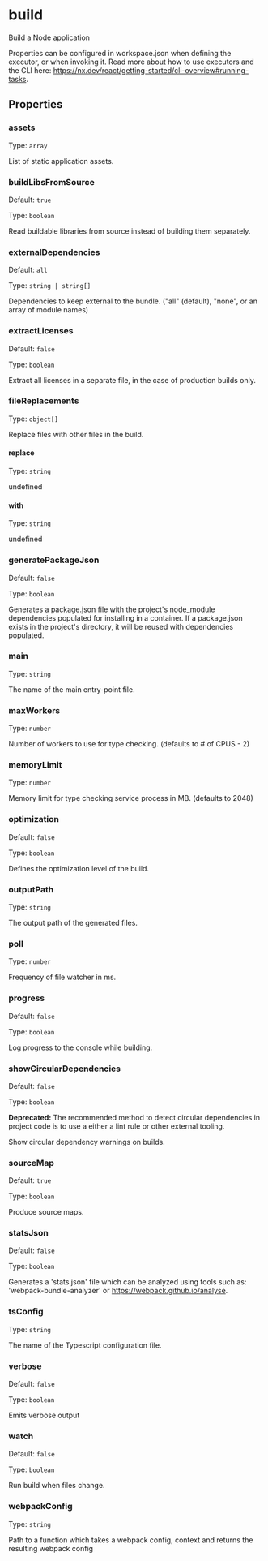 # build

Build a Node application

Properties can be configured in workspace.json when defining the executor, or when invoking it.
Read more about how to use executors and the CLI here: https://nx.dev/react/getting-started/cli-overview#running-tasks.

## Properties

### assets

Type: `array`

List of static application assets.

### buildLibsFromSource

Default: `true`

Type: `boolean`

Read buildable libraries from source instead of building them separately.

### externalDependencies

Default: `all`

Type: `string | string[] `

Dependencies to keep external to the bundle. ("all" (default), "none", or an array of module names)

### extractLicenses

Default: `false`

Type: `boolean`

Extract all licenses in a separate file, in the case of production builds only.

### fileReplacements

Type: `object[]`

Replace files with other files in the build.

#### replace

Type: `string`

undefined

#### with

Type: `string`

undefined

### generatePackageJson

Default: `false`

Type: `boolean`

Generates a package.json file with the project's node_module dependencies populated for installing in a container. If a package.json exists in the project's directory, it will be reused with dependencies populated.

### main

Type: `string`

The name of the main entry-point file.

### maxWorkers

Type: `number`

Number of workers to use for type checking. (defaults to # of CPUS - 2)

### memoryLimit

Type: `number`

Memory limit for type checking service process in MB. (defaults to 2048)

### optimization

Default: `false`

Type: `boolean`

Defines the optimization level of the build.

### outputPath

Type: `string`

The output path of the generated files.

### poll

Type: `number`

Frequency of file watcher in ms.

### progress

Default: `false`

Type: `boolean`

Log progress to the console while building.

### ~~showCircularDependencies~~

Default: `false`

Type: `boolean`

**Deprecated:** The recommended method to detect circular dependencies in project code is to use a either a lint rule or other external tooling.

Show circular dependency warnings on builds.

### sourceMap

Default: `true`

Type: `boolean`

Produce source maps.

### statsJson

Default: `false`

Type: `boolean`

Generates a 'stats.json' file which can be analyzed using tools such as: 'webpack-bundle-analyzer' or <https://webpack.github.io/analyse>.

### tsConfig

Type: `string`

The name of the Typescript configuration file.

### verbose

Default: `false`

Type: `boolean`

Emits verbose output

### watch

Default: `false`

Type: `boolean`

Run build when files change.

### webpackConfig

Type: `string`

Path to a function which takes a webpack config, context and returns the resulting webpack config

